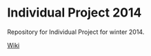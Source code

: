 Individual Project 2014
========

Repository for Individual Project for winter 2014.

[Wiki](https://github.com/igorsieradzki/ip2014igorsieradzki/wiki)
